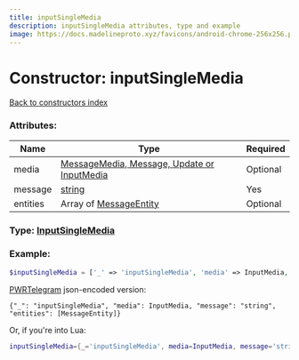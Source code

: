 ```yaml
---
title: inputSingleMedia
description: inputSingleMedia attributes, type and example
image: https://docs.madelineproto.xyz/favicons/android-chrome-256x256.png
---
```

# Constructor: inputSingleMedia  
[Back to constructors index](index.md)



### Attributes:

| Name     |    Type       | Required |
|----------|---------------|----------|
|media|[MessageMedia, Message, Update or InputMedia](../types/InputMedia.md) | Optional|
|message|[string](../types/string.md) | Yes|
|entities|Array of [MessageEntity](../types/MessageEntity.md) | Optional|



### Type: [InputSingleMedia](../types/InputSingleMedia.md)


### Example:

```php
$inputSingleMedia = ['_' => 'inputSingleMedia', 'media' => InputMedia, 'message' => 'string', 'entities' => [MessageEntity, MessageEntity]];
```  

[PWRTelegram](https://pwrtelegram.xyz) json-encoded version:

```
{"_": "inputSingleMedia", "media": InputMedia, "message": "string", "entities": [MessageEntity]}
```


Or, if you're into Lua:

```lua
inputSingleMedia={_='inputSingleMedia', media=InputMedia, message='string', entities={MessageEntity}}

```


